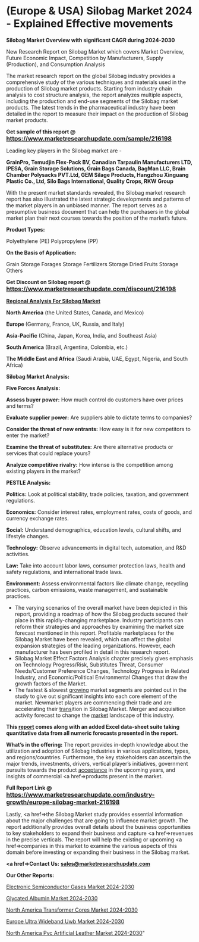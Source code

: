 # (Europe & USA) Silobag Market 2024 - Explained Effective movements

<strong>Silobag Market Overview with significant CAGR during 2024-2030</strong>

New Research Report on Silobag Market which covers Market Overview, Future Economic Impact, Competition by Manufacturers, Supply (Production), and Consumption Analysis

The market research report on the global Silobag industry provides a comprehensive study of the various techniques and materials used in the production of Silobag market products. Starting from industry chain analysis to cost structure analysis, the report analyzes multiple aspects, including the production and end-use segments of the Silobag market products. The latest trends in the pharmaceutical industry have been detailed in the report to measure their impact on the production of Silobag market products.

<strong>Get sample of this report @ <a href=https://www.marketresearchupdate.com/sample/216198><font size=3 color=#0000ff>https://www.marketresearchupdate.com/sample/216198</font></a></strong>

Leading key players in the Silobag market are -

<strong>GrainPro, Temudjin Flex-Pack BV, Canadian Tarpaulin Manufacturers LTD, IPESA, Grain Storage Solutions, Grain Bags Canada, BagMan LLC, Brain Chamber Polysacks PVT.Ltd, GEM Silage Products, Hangzhou Xinguang Plastic Co., Ltd, Silo Bags International, Quality Crops, RKW Group</strong>

With the present market standards revealed, the Silobag market research report has also illustrated the latest strategic developments and patterns of the market players in an unbiased manner. The report serves as a presumptive business document that can help the purchasers in the global market plan their next courses towards the position of the market’s future.

<strong>Product Types:</strong>

Polyethylene (PE)
Polypropylene (PP)

<strong>On the Basis of Application:</strong>

Grain Storage
Forages Storage
Fertilizers Storage
Dried Fruits Storage
Others

<strong>Get Discount on Silobag report @ <a href=https://www.marketresearchupdate.com/discount/216198><font size=3 color=#0000ff>https://www.marketresearchupdate.com/discount/216198</font></a></strong>

<strong><u><b>Regional Analysis For Silobag Market</b></u></strong>

<strong><b>North America</b></strong> (the United States, Canada, and Mexico)

<strong><b>Europe </b></strong>(Germany, France, UK, Russia, and Italy)

<strong><b>Asia-Pacific</b></strong> (China, Japan, Korea, India, and Southeast Asia)

<strong><b>South America</b></strong> (Brazil, Argentina, Colombia, etc.)

<strong><b>The Middle East and Africa</b></strong> (Saudi Arabia, UAE, Egypt, Nigeria, and South Africa)

<strong>Silobag Market Analysis:</strong>

<strong>Five Forces Analysis:</strong>

<strong>Assess buyer power:</strong> How much control do customers have over prices and terms?

<strong>Evaluate supplier power:</strong> Are suppliers able to dictate terms to companies?

<strong>Consider the threat of new entrants:</strong> How easy is it for new competitors to enter the market?

<strong>Examine the threat of substitutes:</strong> Are there alternative products or services that could replace yours?

<strong>Analyze competitive rivalry:</strong> How intense is the competition among existing players in the market?

<strong>PESTLE Analysis:</strong>

<strong>Politics:</strong> Look at political stability, trade policies, taxation, and government regulations.

<strong>Economics:</strong> Consider interest rates, employment rates, costs of goods, and currency exchange rates.

<strong>Social:</strong> Understand demographics, education levels, cultural shifts, and lifestyle changes.

<strong>Technology:</strong> Observe advancements in digital tech, automation, and R&D activities.

<strong>Law:</strong> Take into account labor laws, consumer protection laws, health and safety regulations, and international trade laws.

<strong>Environment:</strong> Assess environmental factors like climate change, recycling practices, carbon emissions, waste management, and sustainable practices.

<ul>
  <li>The varying scenarios of the overall market have been depicted in this report, providing a roadmap of how the Silobag products secured their place in this rapidly-changing marketplace. Industry participants can reform their strategies and approaches by examining the market size forecast mentioned in this report. Profitable marketplaces for the Silobag Market have been revealed, which can affect the global expansion strategies of the leading organizations. However, each manufacturer has been profiled in detail in this research report.</li>
  <li>Silobag Market Effect Factors Analysis chapter precisely gives emphasis on Technology Progress/Risk, Substitutes Threat, Consumer Needs/Customer Preference Changes, Technology Progress in Related Industry, and Economic/Political Environmental Changes that draw the growth factors of the Market.</li>
  <li>The fastest &amp; slowest <a href=ASDF991299>growing</a> market segments are pointed out in the study to give out significant insights into each core element of the market. Newmarket players are commencing their trade and are accelerating their <a href=>trans</a>ition in Silobag Market. Merger and acquisition activity forecast to change the <a href=>market</a> landscape of this industry.</li>
</ul>
<strong>This <a href=>report</a> comes along with an added Excel data-sheet suite taking quantitative data from all numeric forecasts presented in the report.</strong>

<strong>What’s in the offering:</strong> The report provides in-depth knowledge about the utilization and adoption of Silobag Industries in various applications, types, and regions/countries. Furthermore, the key stakeholders can ascertain the major trends, investments, drivers, vertical player’s initiatives, government pursuits towards the product <a href=ASDF881288>acceptance</a> in the upcoming years, and insights of commercial <a href=>products</a> present in the market.

<strong>Full Report Link @ <a href=https://www.marketresearchupdate.com/industry-growth/europe-silobag-market-216198><font size=3 color=#0000ff>https://www.marketresearchupdate.com/industry-growth/europe-silobag-market-216198</font></a></strong>

Lastly, <a href=>the</a> Silobag Market study provides essential information about the major challenges that are going to influence market growth. The report additionally provides overall details about the business opportunities to key stakeholders to expand their business and capture <a href=>revenues</a> in the precise verticals. The report will help the existing or upcoming <a href=>companies</a> in this market to examine the various aspects of this domain before investing or expanding their business in the Silobag market.

<strong><a href=><strong>Contact Us:</strong></a></strong>
<strong>sales@marketresearchupdate.com</strong>

<strong>Our Other Reports:</strong>

<a href=https://www.linkedin.com/pulse/electronic-semiconductor-gases-market-latest>Electronic Semiconductor Gases Market 2024-2030</a>

<a href=https://www.linkedin.com/pulse/glycated-albumin-market-size-trends-consumption>Glycated Albumin Market 2024-2030</a>

<a href=https://www.linkedin.com/pulse/north-america-transformer-cores-market-2030>North America Transformer Cores Market 2024-2030</a>

<a href=https://www.linkedin.com/pulse/europe-ultra-wideband-uwb-market-advancing-growth-r4muf/>Europe Ultra Wideband Uwb Market 2024-2030</a>

<a href=https://www.linkedin.com/pulse/north-america-pvc-artificial-leather-market-q8yqf/>North America Pvc Artificial Leather Market 2024-2030</a>"

